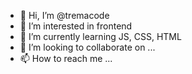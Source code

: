 - 👋 Hi, I’m @tremacode
- 👀 I’m interested in frontend
- 🌱 I’m currently learning JS, CSS, HTML
- 💞️ I’m looking to collaborate on ...
- 📫 How to reach me ...

<!---
tremacode/tremacode is a ✨ special ✨ repository because its `README.md` (this file) appears on your GitHub profile.
You can click the Preview link to take a look at your changes.
--->

